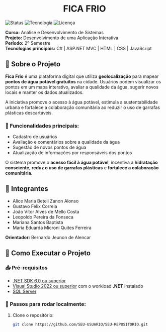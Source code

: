 <h1 align="center"> FICA FRIO </h1>

![Status](https://img.shields.io/badge/Status-Conclu%C3%ADdo-brightgreen)
![Tecnologia](https://img.shields.io/badge/Feito%20com-C%23%20-blue)
![Licença](https://img.shields.io/badge/Licen%C3%A7a-Acad%C3%AAmica-lightgrey)

**Curso:** Análise e Desenvolvimento de Sistemas  
**Projeto:** Desenvolvimento de uma Aplicação Interativa  
**Período:** 2º Semestre  
**Tecnologias principais:** C# | ASP.NET MVC | HTML | CSS | JavaScript

## 📌 Sobre o Projeto

**Fica Frio** é uma plataforma digital que utiliza **geolocalização** para mapear **pontos de água potável gratuitos** na cidade. Usuários podem visualizar os pontos em um mapa interativo, avaliar a qualidade da água, sugerir novos locais e manter os dados atualizados.

A iniciativa promove o acesso à água potável, estimula a sustentabilidade urbana e fortalece a colaboração comunitária ao reduzir o uso de garrafas plásticas descartáveis.

### 🔹 Funcionalidades principais:

- Cadastro de usuários
- Avaliação e comentários sobre a qualidade da água
- Sugestão de novos pontos de água
- Atualização de informações por responsáveis dos pontos

O sistema promove o **acesso fácil à água potável**, incentiva a **hidratação consciente**, **reduz o uso de garrafas plásticas** e **fortalece a colaboração comunitária**.


## 👥 Integrantes

- Alice Maria Beteli Zanon Alonso  
- Gustavo Felix Correia  
- João Vítor Alves de Mello Costa  
- Leopoldo Pereira da Fonseca  
- Mariana Santos Baptista  
- Maria Eduarda Microni Quites Ferreira  

**Orientador:** Bernardo Jeunon de Alencar

## 🚀 Como Executar o Projeto

### 📥 Pré-requisitos

- [.NET SDK 6.0 ou superior](https://dotnet.microsoft.com/download)
- [Visual Studio 2022 ou superior](https://visualstudio.microsoft.com/pt-br/) com o workload **.NET** instalado
- [SQL Server](https://www.microsoft.com/pt-br/sql-server/sql-server-downloads) 

### 🔧 Passos para rodar localmente:

1. Clone o repositório:
   ```bash
   git clone https://github.com/SEU-USUARIO/SEU-REPOSITORIO.git
